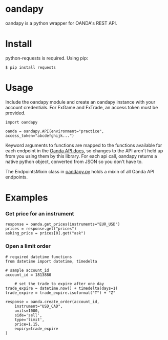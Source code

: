 oandapy
======
oandapy is a python wrapper for OANDA's REST API.

Install
======

python-requests is required. Using pip:

    $ pip install requests

Usage
======

Include the oandapy module and create an oandapy instance with your account credentials. For FxGame and FxTrade, an access token must be provided.

	import oandapy

	oanda = oandapy.API(environment="practice", access_token="abcdefghijk...")

Keyword arguments to functions are mapped to the functions available for each endpoint in the [Oanda API docs](http://developer.oanda.com/docs/), so changes to the API aren't held up from you using them by this library. For each api call, oandapy returns a native python object, converted from JSON so you don't have to.

The EndpointsMixin class in [oandapy.py](oandapy.py) holds a mixin of all Oanda API endpoints.

Examples
======

### Get price for an instrument
	response = oanda.get_prices(instruments="EUR_USD")
	prices = response.get("prices")
	asking_price = prices[0].get("ask")

### Open a limit order
	# required datetime functions
	from datetime import datetime, timedelta

	# sample account_id
	account_id = 1813880

        # set the trade to expire after one day
	trade_expire = datetime.now() + timedelta(days=1)
	trade_expire = trade_expire.isoformat("T") + "Z"

	response = oanda.create_order(account_id, 
	    instrument="USD_CAD",
	    units=1000,
	    side='sell',
	    type='limit',
	    price=1.15,
	    expiry=trade_expire
	)
